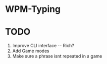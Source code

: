 # WPM-Typing

# TODO
1. Improve CLI interface -- Rich?
2. Add Game modes
3. Make sure a phrase isnt repeated in a game